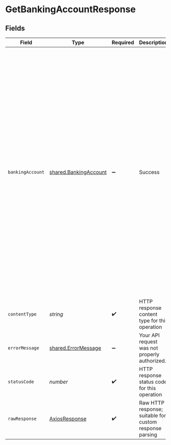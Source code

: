 # GetBankingAccountResponse


## Fields

| Field                                                                                                                                                                                                                                                                                                                                                                                                                                                                                                                                                                                                                                   | Type                                                                                                                                                                                                                                                                                                                                                                                                                                                                                                                                                                                                                                    | Required                                                                                                                                                                                                                                                                                                                                                                                                                                                                                                                                                                                                                                | Description                                                                                                                                                                                                                                                                                                                                                                                                                                                                                                                                                                                                                             | Example                                                                                                                                                                                                                                                                                                                                                                                                                                                                                                                                                                                                                                 |
| --------------------------------------------------------------------------------------------------------------------------------------------------------------------------------------------------------------------------------------------------------------------------------------------------------------------------------------------------------------------------------------------------------------------------------------------------------------------------------------------------------------------------------------------------------------------------------------------------------------------------------------- | --------------------------------------------------------------------------------------------------------------------------------------------------------------------------------------------------------------------------------------------------------------------------------------------------------------------------------------------------------------------------------------------------------------------------------------------------------------------------------------------------------------------------------------------------------------------------------------------------------------------------------------- | --------------------------------------------------------------------------------------------------------------------------------------------------------------------------------------------------------------------------------------------------------------------------------------------------------------------------------------------------------------------------------------------------------------------------------------------------------------------------------------------------------------------------------------------------------------------------------------------------------------------------------------- | --------------------------------------------------------------------------------------------------------------------------------------------------------------------------------------------------------------------------------------------------------------------------------------------------------------------------------------------------------------------------------------------------------------------------------------------------------------------------------------------------------------------------------------------------------------------------------------------------------------------------------------- | --------------------------------------------------------------------------------------------------------------------------------------------------------------------------------------------------------------------------------------------------------------------------------------------------------------------------------------------------------------------------------------------------------------------------------------------------------------------------------------------------------------------------------------------------------------------------------------------------------------------------------------- |
| `bankingAccount`                                                                                                                                                                                                                                                                                                                                                                                                                                                                                                                                                                                                                        | [shared.BankingAccount](../../../sdk/models/shared/bankingaccount.md)                                                                                                                                                                                                                                                                                                                                                                                                                                                                                                                                                                   | :heavy_minus_sign:                                                                                                                                                                                                                                                                                                                                                                                                                                                                                                                                                                                                                      | Success                                                                                                                                                                                                                                                                                                                                                                                                                                                                                                                                                                                                                                 | {<br/>"results": [<br/>{<br/>"id": "1703194f-7805-4da8-bac0-2ba5da4a4216",<br/>"name": "Business Current Account",<br/>"informalName": "Codat",<br/>"holder": "Codat Ltd",<br/>"type": "Debit",<br/>"balance": {<br/>"available": -459987.97,<br/>"current": -459964.9,<br/>"limit": 5000<br/>},<br/>"identifiers": {<br/>"type": "Depository",<br/>"subtype": "checking",<br/>"number": "46762629",<br/>"bankCode": 9911,<br/>"iban": "GB29 LOYD 4773 2346 7626 29",<br/>"bic": "LOYDGB21006",<br/>"maskedAccountNumber": "LOYDGB21006"<br/>},<br/>"currency": "GBP",<br/>"institution": {<br/>"id": "lloyds-bank",<br/>"name": "Lloyds Bank"<br/>},<br/>"modifiedDate": "2022-05-23T16:32:50Z",<br/>"sourceModifiedDate": "2021-08-14T05:04:12"<br/>}<br/>]<br/>} |
| `contentType`                                                                                                                                                                                                                                                                                                                                                                                                                                                                                                                                                                                                                           | *string*                                                                                                                                                                                                                                                                                                                                                                                                                                                                                                                                                                                                                                | :heavy_check_mark:                                                                                                                                                                                                                                                                                                                                                                                                                                                                                                                                                                                                                      | HTTP response content type for this operation                                                                                                                                                                                                                                                                                                                                                                                                                                                                                                                                                                                           |                                                                                                                                                                                                                                                                                                                                                                                                                                                                                                                                                                                                                                         |
| `errorMessage`                                                                                                                                                                                                                                                                                                                                                                                                                                                                                                                                                                                                                          | [shared.ErrorMessage](../../../sdk/models/shared/errormessage.md)                                                                                                                                                                                                                                                                                                                                                                                                                                                                                                                                                                       | :heavy_minus_sign:                                                                                                                                                                                                                                                                                                                                                                                                                                                                                                                                                                                                                      | Your API request was not properly authorized.                                                                                                                                                                                                                                                                                                                                                                                                                                                                                                                                                                                           |                                                                                                                                                                                                                                                                                                                                                                                                                                                                                                                                                                                                                                         |
| `statusCode`                                                                                                                                                                                                                                                                                                                                                                                                                                                                                                                                                                                                                            | *number*                                                                                                                                                                                                                                                                                                                                                                                                                                                                                                                                                                                                                                | :heavy_check_mark:                                                                                                                                                                                                                                                                                                                                                                                                                                                                                                                                                                                                                      | HTTP response status code for this operation                                                                                                                                                                                                                                                                                                                                                                                                                                                                                                                                                                                            |                                                                                                                                                                                                                                                                                                                                                                                                                                                                                                                                                                                                                                         |
| `rawResponse`                                                                                                                                                                                                                                                                                                                                                                                                                                                                                                                                                                                                                           | [AxiosResponse](https://axios-http.com/docs/res_schema)                                                                                                                                                                                                                                                                                                                                                                                                                                                                                                                                                                                 | :heavy_check_mark:                                                                                                                                                                                                                                                                                                                                                                                                                                                                                                                                                                                                                      | Raw HTTP response; suitable for custom response parsing                                                                                                                                                                                                                                                                                                                                                                                                                                                                                                                                                                                 |                                                                                                                                                                                                                                                                                                                                                                                                                                                                                                                                                                                                                                         |